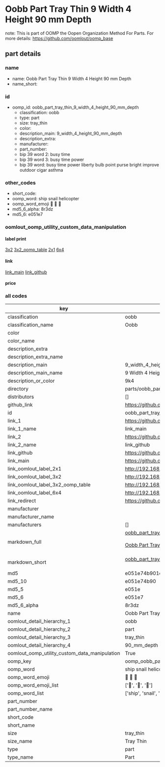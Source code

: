 # Oobb Part Tray Thin 9 Width 4 Height 90 mm Depth  

note: This is part of OOMP the Oopen Organization Method For Parts. For more details: https://github.com/oomlout/oomp_base

##  part details
  







### name
* name: Oobb Part Tray Thin 9 Width 4 Height 90 mm Depth
* name_short: 
### id
* oomp_id: oobb_part_tray_thin_9_width_4_height_90_mm_depth
  * classification: oobb
  * type: part
  * size: tray_thin
  * color: 
  * description_main: 9_width_4_height_90_mm_depth
  * description_extra: 
  * manufacturer: 
  * part_number: 
  * bip 39 word 2: busy time
  * bip 39 word 3: busy time power
  * bip 39 word: busy time power liberty bulb point purse bright improve outdoor cigar asthma

### other_codes
* short_code: 
* oomp_word: ship snail helicopter
* oomp_word_emoji :ship: :snail: :helicopter:
* md5_6_alpha: 8r3dz
* md5_6: e051e7






### oomlout_oomp_utility_custom_data_manipulation
#### label print
[3x2](http://192.168.1.245:1112/?label=oomp%208r3dz)
[3x2_oomp_table](http://192.168.1.108:1112/?label=oomp%208r3dz)
[2x1](http://192.168.1.242:1112/?label=oomp%208r3dz)
[6x4](http://192.168.1.55:1112/?label=oomp%208r3dz)    

#### link

[link_main](https://github.com/oomlout/oomlout_oomp_version_1_messy/tree/main/parts/oobb_part_tray_thin_9_width_4_height_90_mm_depth) [link_github](https://github.com/oomlout/oomlout_oomp_version_1_messy/tree/main/parts/oobb_part_tray_thin_9_width_4_height_90_mm_depth)                             

#### price







### all codes 
| key | value |  
| --- | --- |  
| classification | oobb |  
| classification_name | Oobb |  
| color |  |  
| color_name |  |  
| description_extra |  |  
| description_extra_name |  |  
| description_main | 9_width_4_height_90_mm_depth |  
| description_main_name | 9 Width 4 Height 90 mm Depth |  
| description_or_color | 9k4 |  
| directory | parts/oobb_part_tray_thin_9_width_4_height_90_mm_depth |  
| distributors | [] |  
| github_link | https://github.com/oomlout/oomlout_oomp_part_src/tree/main/parts/oobb_part_tray_thin_9_width_4_height_90_mm_depth |  
| id | oobb_part_tray_thin_9_width_4_height_90_mm_depth |  
| link_1 | https://github.com/oomlout/oomlout_oomp_version_1_messy/tree/main/parts/oobb_part_tray_thin_9_width_4_height_90_mm_depth |  
| link_1_name | link_main |  
| link_2 | https://github.com/oomlout/oomlout_oomp_version_1_messy/tree/main/parts/oobb_part_tray_thin_9_width_4_height_90_mm_depth |  
| link_2_name | link_github |  
| link_github | https://github.com/oomlout/oomlout_oomp_version_1_messy/tree/main/parts/oobb_part_tray_thin_9_width_4_height_90_mm_depth |  
| link_main | https://github.com/oomlout/oomlout_oomp_version_1_messy/tree/main/parts/oobb_part_tray_thin_9_width_4_height_90_mm_depth |  
| link_oomlout_label_2x1 | http://192.168.1.242:1112/?label=oomp%208r3dz |  
| link_oomlout_label_3x2 | http://192.168.1.245:1112/?label=oomp%208r3dz |  
| link_oomlout_label_3x2_oomp_table | http://192.168.1.108:1112/?label=oomp%208r3dz |  
| link_oomlout_label_6x4 | http://192.168.1.55:1112/?label=oomp%208r3dz |  
| link_redirect | https://github.com/oomlout/oomlout_oomp_version_1_messy/tree/main/parts/oobb_part_tray_thin_9_width_4_height_90_mm_depth |  
| manufacturer |  |  
| manufacturer_name |  |  
| manufacturers | [] |  
| markdown_full | [oobb_part_tray_thin_9_width_4_height_90_mm_depth](none)<br>[](none)<br>[Oobb Part Tray Thin 9 Width 4 Height 90 Mm Depth](none)<br><br> |  
| markdown_short | [oobb_part_tray_thin_9_width_4_height_90_mm_depth](none)<br><br> |  
| md5 | e051e74b901c15d29d0ef80f52b890f9 |  
| md5_10 | e051e74b90 |  
| md5_5 | e051e |  
| md5_6 | e051e7 |  
| md5_6_alpha | 8r3dz |  
| name | Oobb Part Tray Thin 9 Width 4 Height 90 mm Depth |  
| oomlout_detail_hierarchy_1 | oobb |  
| oomlout_detail_hierarchy_2 | part |  
| oomlout_detail_hierarchy_3 | tray_thin |  
| oomlout_detail_hierarchy_4 | 90_mm_depth |  
| oomlout_oomp_utility_custom_data_manipulation | True |  
| oomp_key | oomp_oobb_part_tray_thin_9_width_4_height_90_mm_depth |  
| oomp_word | ship snail helicopter |  
| oomp_word_emoji | :ship: :snail: :helicopter: |  
| oomp_word_emoji_list | [':ship:', ':snail:', ':helicopter:'] |  
| oomp_word_list | ['ship', 'snail', 'helicopter'] |  
| part_number |  |  
| part_number_name |  |  
| short_code |  |  
| short_name |  |  
| size | tray_thin |  
| size_name | Tray Thin |  
| type | part |  
| type_name | Part |  
